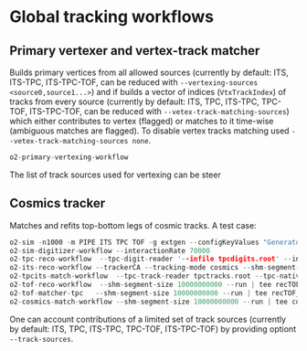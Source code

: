 <!-- doxy
\page refDetectorsGlobalTrackingWorkflow  Workflows
/doxy -->

# Global tracking workflows

## Primary vertexer and vertex-track matcher

Builds primary vertices from all allowed sources (currently by default: ITS, ITS-TPC, ITS-TPC-TOF, can be reduced with `--vertexing-sources <source0,source1...>`) and if builds a vector of indices (`VtxTrackIndex`) of tracks from every source (currently by default: ITS, TPC, ITS-TPC, TPC-TOF, ITS-TPC-TOF, can be reduced with `--vetex-track-matching-sources`) which either contributes to vertex (flagged) or matches to it time-wise (ambiguous matches are flagged). To disable vertex tracks matching used `--vetex-track-matching-sources none`.
```cpp
o2-primary-vertexing-workflow
```
The list of track sources used for vertexing can be steer

## Cosmics tracker

Matches and refits top-bottom legs of cosmic tracks. A test case:
```cpp
o2-sim -n1000 -m PIPE ITS TPC TOF -g extgen --configKeyValues "GeneratorExternal.fileName=$O2_ROOT/share/Generators/external/GenCosmicsLoader.C;cosmics.maxAngle=30.;cosmics.accept=ITS0"
o2-sim-digitizer-workflow --interactionRate 70000
o2-tpc-reco-workflow  --tpc-digit-reader '--infile tpcdigits.root' --input-type digits --output-type clusters,tracks --configKeyValues "GPU_proc.ompThreads=4;" --shm-segment-size 10000000000  --run | tee recTPC.log
o2-its-reco-workflow --trackerCA --tracking-mode cosmics --shm-segment-size 10000000000  --run | tee recITS.log
o2-tpcits-match-workflow  --tpc-track-reader tpctracks.root --tpc-native-cluster-reader "--infile tpc-native-clusters.root"  --shm-segment-size 10000000000  --run | tee recTPCITS.log
o2-tof-reco-workflow  --shm-segment-size 10000000000 --run | tee recTOF.log
o2-tof-matcher-tpc   --shm-segment-size 10000000000 --run | tee recTOF_TPC.log
o2-cosmics-match-workflow --shm-segment-size 10000000000 --run | tee cosmics.log
```

One can account contributions of a limited set of track sources (currently by default: ITS, TPC, ITS-TPC, TPC-TOF, ITS-TPC-TOF) by providing optiont `--track-sources`.


